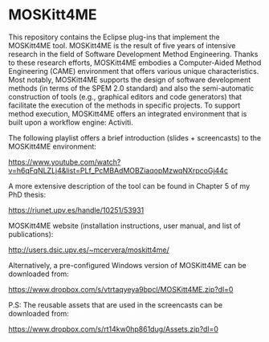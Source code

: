 # MOSKitt4ME

This repository contains the Eclipse plug-ins that implement the MOSKitt4ME tool. MOSKitt4ME is the result of five years of intensive research in the field of Software Development Method Engineering. Thanks to these research efforts, MOSKitt4ME embodies a Computer-Aided Method Engineering (CAME) environment that offers various unique characteristics. Most notably, MOSKitt4ME supports the design of software development methods (in terms of the SPEM 2.0 standard) and also the semi-automatic construction of tools (e.g., graphical editors and code generators) that facilitate the execution of the methods in specific projects. To support method execution, MOSKitt4ME offers an integrated environment that is built upon a workflow engine: Activiti.

The following playlist offers a brief introduction (slides + screencasts) to the MOSKitt4ME environment:

https://www.youtube.com/watch?v=h6qFqNLZLj4&list=PLf_PcMBAdMOBZiaqopMzwqNXrpcoGj44c

A more extensive description of the tool can be found in Chapter 5 of my PhD thesis:

https://riunet.upv.es/handle/10251/53931

MOSKitt4ME website (installation instructions, user manual, and list of publications):

http://users.dsic.upv.es/~mcervera/moskitt4me/

Alternatively, a pre-configured Windows version of MOSKitt4ME can be downloaded from:

https://www.dropbox.com/s/vtrtaqyeya9bpcl/MOSKitt4ME.zip?dl=0

P.S: The reusable assets that are used in the screencasts can be downloaded from:

https://www.dropbox.com/s/rt14kw0hp861dug/Assets.zip?dl=0

